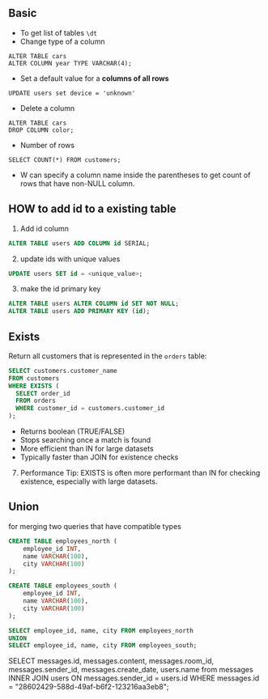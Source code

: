 ## Basic
* To get list of tables `\dt`
* Change type of a column 
```
ALTER TABLE cars  
ALTER COLUMN year TYPE VARCHAR(4);
```
* Set a default value for a **columns of all rows**
```
UPDATE users set device = 'unknown'
```
* Delete a column
```
ALTER TABLE cars  
DROP COLUMN color;
```
* Number of rows
```
SELECT COUNT(*) FROM customers;
```
* W can specify a column name inside the parentheses to get count of rows that have non-NULL column.


## HOW to add id to a existing table
1) Add id column
```sql
ALTER TABLE users ADD COLUMN id SERIAL;
```
2) update ids with unique values
```sql
UPDATE users SET id = <unique_value>;
```
3) make the id primary key
```sql
ALTER TABLE users ALTER COLUMN id SET NOT NULL;
ALTER TABLE users ADD PRIMARY KEY (id);
```

## Exists
Return all customers that is represented in the `orders` table:
```sql
SELECT customers.customer_name  
FROM customers  
WHERE EXISTS (  
  SELECT order_id  
  FROM orders  
  WHERE customer_id = customers.customer_id  
);
```
- Returns boolean (TRUE/FALSE)
- Stops searching once a match is found
- More efficient than IN for large datasets
- Typically faster than JOIN for existence checks

7. Performance Tip: EXISTS is often more performant than IN for checking existence, especially with large datasets.
## Union
for merging two queries that have compatible types
```sql
CREATE TABLE employees_north (
    employee_id INT,
    name VARCHAR(100),
    city VARCHAR(100)
);

CREATE TABLE employees_south (
    employee_id INT,
    name VARCHAR(100),
    city VARCHAR(100)
);

SELECT employee_id, name, city FROM employees_north
UNION
SELECT employee_id, name, city FROM employees_south;
```

SELECT messages.id, messages.content, messages.room_id, messages.sender_id, messages.create_date, users.name from messages
INNER JOIN users ON messages.sender_id = users.id
WHERE messages.id = "28602429-588d-49af-b6f2-123216aa3eb8";